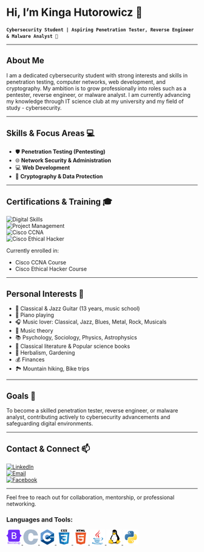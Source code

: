 # Hi, I’m Kinga Hutorowicz 👋  
**`Cybersecurity Student | Aspiring Penetration Tester, Reverse Engineer & Malware Analyst 🔐`**

---

## About Me  
I am a dedicated cybersecurity student with strong interests and skills in penetration testing, computer networks, web development, and cryptography. My ambition is to grow professionally into roles such as a pentester, reverse engineer, or malware analyst. I am currently advancing my knowledge through IT science club at my university and my field of study - cybersecurity.

---

## Skills & Focus Areas 💻  

- 🛡️ **Penetration Testing (Pentesting)**  
- 🌐 **Network Security & Administration**  
- 💻 **Web Development**  
- 🔑 **Cryptography & Data Protection**

---

## Certifications & Training 🎓  

![Digital Skills](https://img.shields.io/badge/Digital_Skills-Google-blue?style=flat-square&logo=google)  
![Project Management](https://img.shields.io/badge/Project_Management-Social_Wolves-blueviolet?style=flat-square)  
![Cisco CCNA](https://img.shields.io/badge/Cisco_CCNA-Official-red?style=flat-square&logo=cisco)  
![Cisco Ethical Hacker](https://img.shields.io/badge/Ethical_Hacker-Cisco-orange?style=flat-square)  

Currently enrolled in:  
- Cisco CCNA Course  
- Cisco Ethical Hacker Course  

---

## Personal Interests 🎵  

- 🎸 Classical & Jazz Guitar (13 years, music school)  
- 🎹 Piano playing  
- 🎧 Music lover: Classical, Jazz, Blues, Metal, Rock, Musicals  
- 🎼 Music theory  
- 📚 Psychology, Sociology, Physics, Astrophysics  
- 📖 Classical literature & Popular science books  
- 🌿 Herbalism, Gardening  
- 💰 Finances  
- 🏞️ Mountain hiking, Bike trips

---

## Goals 🎯  
To become a skilled penetration tester, reverse engineer, or malware analyst, contributing actively to cybersecurity advancements and safeguarding digital environments.

---

## Contact & Connect 📫  

[![LinkedIn](https://img.shields.io/badge/LinkedIn-0077B5?style=flat-square&logo=linkedin&logoColor=white)](https://www.linkedin.com/in/kinga-hutorowicz-685734219/?utm_source=share&utm_campaign=share_via&utm_content=profile&utm_medium=android_app)  
[![Email](https://img.shields.io/badge/Email-D14836?style=flat-square&logo=gmail&logoColor=white)](mailto:kin.hutor@gmail.com)  
[![Facebook](https://img.shields.io/badge/Facebook-1877F2?style=flat-square&logo=facebook&logoColor=white)](https://www.facebook.com/Kinga.Hutorowicz)

---

Feel free to reach out for collaboration, mentorship, or professional networking.

<h3 align="left">Languages and Tools:</h3>
<p align="left"> <a href="https://getbootstrap.com" target="_blank" rel="noreferrer"> <img src="https://raw.githubusercontent.com/devicons/devicon/master/icons/bootstrap/bootstrap-plain-wordmark.svg" alt="bootstrap" width="40" height="40"/> </a> <a href="https://www.cprogramming.com/" target="_blank" rel="noreferrer"> <img src="https://raw.githubusercontent.com/devicons/devicon/master/icons/c/c-original.svg" alt="c" width="40" height="40"/> </a> <a href="https://www.w3schools.com/cpp/" target="_blank" rel="noreferrer"> <img src="https://raw.githubusercontent.com/devicons/devicon/master/icons/cplusplus/cplusplus-original.svg" alt="cplusplus" width="40" height="40"/> </a> <a href="https://www.w3schools.com/css/" target="_blank" rel="noreferrer"> <img src="https://raw.githubusercontent.com/devicons/devicon/master/icons/css3/css3-original-wordmark.svg" alt="css3" width="40" height="40"/> </a> <a href="https://www.w3.org/html/" target="_blank" rel="noreferrer"> <img src="https://raw.githubusercontent.com/devicons/devicon/master/icons/html5/html5-original-wordmark.svg" alt="html5" width="40" height="40"/> </a> <a href="https://www.java.com" target="_blank" rel="noreferrer"> <img src="https://raw.githubusercontent.com/devicons/devicon/master/icons/java/java-original.svg" alt="java" width="40" height="40"/> </a> <a href="https://www.linux.org/" target="_blank" rel="noreferrer"> <img src="https://raw.githubusercontent.com/devicons/devicon/master/icons/linux/linux-original.svg" alt="linux" width="40" height="40"/> </a> <a href="https://www.python.org" target="_blank" rel="noreferrer"> <img src="https://raw.githubusercontent.com/devicons/devicon/master/icons/python/python-original.svg" alt="python" width="40" height="40"/> </a> </p>
